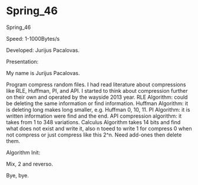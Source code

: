 # Spring_46
Spring_46

Speed: 1-1000Bytes/s

Developed: Jurijus Pacalovas.

Presentation:

My name is Jurijus Pacalovas.

Program compress random files. I had read literature about compressions like RLE, Huffman, PI, and API. I started to think about compression further on their own and operated by the wayside 2013 year. RLE Algorithm: could be deleting the same information or find information. Huffman Algorithm: it is deleting long makes long smaller, e.g. Huffman 0, 10, 11. PI Algorithm: it is written information were find and the end. API compression algorithm: it takes from 1 to 348 variations. Calculus Algorithm takes 14 bits and find what does not exist and write it, also n toeed to write 1 for compress 0 when not compress or just compress like this 2^n. Need add-ones then delete them.

Algorithm Init:

Mix, 2 and reverso.

Bye, bye.
